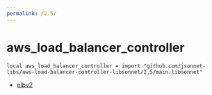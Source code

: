 ```yaml
---
permalink: /2.5/
---
```


# aws_load_balancer_controller

```jsonnet
local aws_load_balancer_controller = import "github.com/jsonnet-libs/aws-load-balancer-controller-libsonnet/2.5/main.libsonnet"
```



* [elbv2](elbv2/index.md)